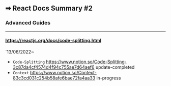 ## ➡ React Docs Summary #2
### 	Advanced Guides
---
#### https://reactjs.org/docs/code-splitting.html

`13/06/2022~ 

- `Code-Splitting` 	https://www.notion.so/Code-Splitting-3c87da4cf4574d4f94c755ae7d64aef6	update-completed
- `Context` https://www.notion.so/Context-83c3cd031c254b58afe6bae72fa4aa33 in-progress


